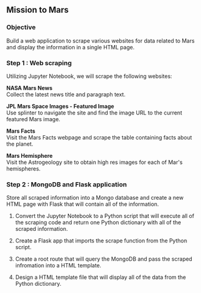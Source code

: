 ## Mission to Mars

### Objective
Build a web application to scrape various websites for data related to Mars and display the information in a single HTML page.

### Step 1 : Web scraping
Utilizing Jupyter Notebook, we will scrape the following websites:

<b>NASA Mars News</b><br>
Collect the latest news title and paragraph text.

<B>JPL Mars Space Images - Featured Image</b><br>
Use splinter to navigate the site and find the image URL to the current featured Mars image.

<b>Mars Facts</b><br>
Visit the Mars Facts webpage and scrape the table containing facts about the planet.

<b>Mars Hemisphere</b><br>
Visit the Astrogeology site to obtain high res images for each of Mar's hemispheres.

### Step 2 : MongoDB and Flask application
Store all scraped information into a Mongo database and create a new HTML page with Flask that will contain all of the information.

1. Convert the Jupyter Notebook to a Python script that will execute all of the scraping code and return one Python dictionary with all of the scraped information.

2. Create a Flask app that imports the scrape function from the Python script.

3. Create a root route that will query the MongoDB and pass the scraped infromation into a HTML template.

4. Design a HTML template file that will display all of the data from the Python dictionary.